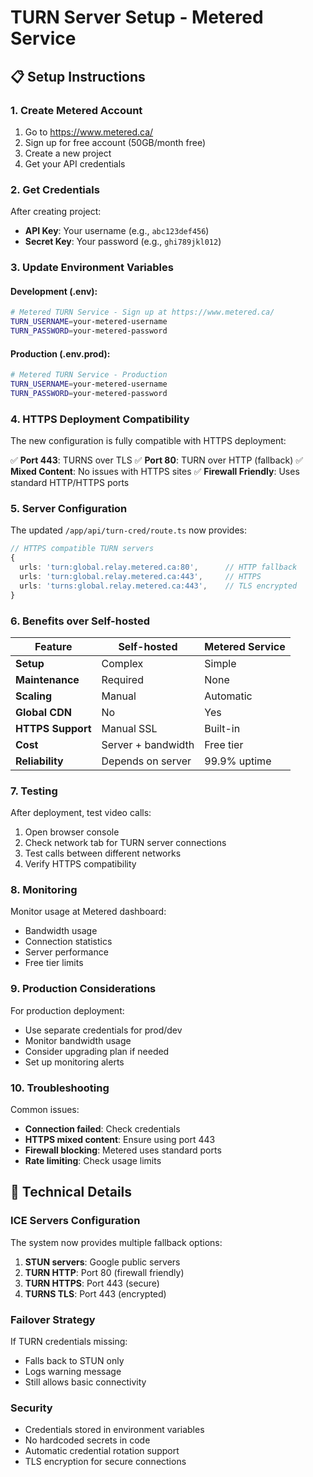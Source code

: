 # TURN Server Setup - Metered Service

## 📋 Setup Instructions

### 1. Create Metered Account
1. Go to https://www.metered.ca/
2. Sign up for free account (50GB/month free)
3. Create a new project
4. Get your API credentials

### 2. Get Credentials
After creating project:
- **API Key**: Your username (e.g., `abc123def456`)
- **Secret Key**: Your password (e.g., `ghi789jkl012`)

### 3. Update Environment Variables

#### Development (.env):
```bash
# Metered TURN Service - Sign up at https://www.metered.ca/
TURN_USERNAME=your-metered-username
TURN_PASSWORD=your-metered-password
```

#### Production (.env.prod):
```bash
# Metered TURN Service - Production
TURN_USERNAME=your-metered-username
TURN_PASSWORD=your-metered-password
```

### 4. HTTPS Deployment Compatibility

The new configuration is fully compatible with HTTPS deployment:

✅ **Port 443**: TURNS over TLS
✅ **Port 80**: TURN over HTTP (fallback)
✅ **Mixed Content**: No issues with HTTPS sites
✅ **Firewall Friendly**: Uses standard HTTP/HTTPS ports

### 5. Server Configuration

The updated `/app/api/turn-cred/route.ts` now provides:

```typescript
// HTTPS compatible TURN servers
{
  urls: 'turn:global.relay.metered.ca:80',      // HTTP fallback
  urls: 'turn:global.relay.metered.ca:443',     // HTTPS
  urls: 'turns:global.relay.metered.ca:443',    // TLS encrypted
}
```

### 6. Benefits over Self-hosted

| Feature | Self-hosted | Metered Service |
|---------|-------------|-----------------|
| **Setup** | Complex | Simple |
| **Maintenance** | Required | None |
| **Scaling** | Manual | Automatic |
| **Global CDN** | No | Yes |
| **HTTPS Support** | Manual SSL | Built-in |
| **Cost** | Server + bandwidth | Free tier |
| **Reliability** | Depends on server | 99.9% uptime |

### 7. Testing

After deployment, test video calls:
1. Open browser console
2. Check network tab for TURN server connections
3. Test calls between different networks
4. Verify HTTPS compatibility

### 8. Monitoring

Monitor usage at Metered dashboard:
- Bandwidth usage
- Connection statistics
- Server performance
- Free tier limits

### 9. Production Considerations

For production deployment:
- Use separate credentials for prod/dev
- Monitor bandwidth usage
- Consider upgrading plan if needed
- Set up monitoring alerts

### 10. Troubleshooting

Common issues:
- **Connection failed**: Check credentials
- **HTTPS mixed content**: Ensure using port 443
- **Firewall blocking**: Metered uses standard ports
- **Rate limiting**: Check usage limits

## 🔧 Technical Details

### ICE Servers Configuration
The system now provides multiple fallback options:
1. **STUN servers**: Google public servers
2. **TURN HTTP**: Port 80 (firewall friendly)
3. **TURN HTTPS**: Port 443 (secure)
4. **TURNS TLS**: Port 443 (encrypted)

### Failover Strategy
If TURN credentials missing:
- Falls back to STUN only
- Logs warning message
- Still allows basic connectivity

### Security
- Credentials stored in environment variables
- No hardcoded secrets in code
- Automatic credential rotation support
- TLS encryption for secure connections